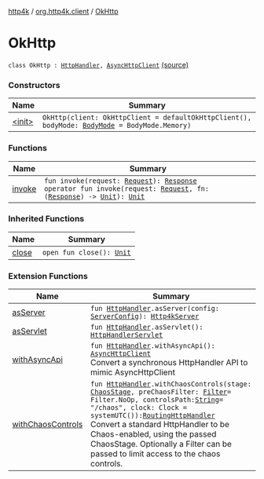 [http4k](../../index.md) / [org.http4k.client](../index.md) / [OkHttp](./index.md)

# OkHttp

`class OkHttp : `[`HttpHandler`](../../org.http4k.core/-http-handler.md)`, `[`AsyncHttpClient`](../-async-http-client/index.md) [(source)](https://github.com/http4k/http4k/blob/master/http4k-client-okhttp/src/main/kotlin/org/http4k/client/OkHttp.kt#L22)

### Constructors

| Name | Summary |
|---|---|
| [&lt;init&gt;](-init-.md) | `OkHttp(client: OkHttpClient = defaultOkHttpClient(), bodyMode: `[`BodyMode`](../../org.http4k.core/-body-mode/index.md)` = BodyMode.Memory)` |

### Functions

| Name | Summary |
|---|---|
| [invoke](invoke.md) | `fun invoke(request: `[`Request`](../../org.http4k.core/-request/index.md)`): `[`Response`](../../org.http4k.core/-response/index.md)<br>`operator fun invoke(request: `[`Request`](../../org.http4k.core/-request/index.md)`, fn: (`[`Response`](../../org.http4k.core/-response/index.md)`) -> `[`Unit`](https://kotlinlang.org/api/latest/jvm/stdlib/kotlin/-unit/index.html)`): `[`Unit`](https://kotlinlang.org/api/latest/jvm/stdlib/kotlin/-unit/index.html) |

### Inherited Functions

| Name | Summary |
|---|---|
| [close](../-async-http-client/close.md) | `open fun close(): `[`Unit`](https://kotlinlang.org/api/latest/jvm/stdlib/kotlin/-unit/index.html) |

### Extension Functions

| Name | Summary |
|---|---|
| [asServer](../../org.http4k.server/kotlin.-function1/as-server.md) | `fun `[`HttpHandler`](../../org.http4k.core/-http-handler.md)`.asServer(config: `[`ServerConfig`](../../org.http4k.server/-server-config/index.md)`): `[`Http4kServer`](../../org.http4k.server/-http4k-server/index.md) |
| [asServlet](../../org.http4k.servlet/kotlin.-function1/as-servlet.md) | `fun `[`HttpHandler`](../../org.http4k.core/-http-handler.md)`.asServlet(): `[`HttpHandlerServlet`](../../org.http4k.servlet/-http-handler-servlet/index.md) |
| [withAsyncApi](../kotlin.-function1/with-async-api.md) | `fun `[`HttpHandler`](../../org.http4k.core/-http-handler.md)`.withAsyncApi(): `[`AsyncHttpClient`](../-async-http-client/index.md)<br>Convert a synchronous HttpHandler API to mimic AsyncHttpClient |
| [withChaosControls](../../org.http4k.chaos/kotlin.-function1/with-chaos-controls.md) | `fun `[`HttpHandler`](../../org.http4k.core/-http-handler.md)`.withChaosControls(stage: `[`ChaosStage`](../../org.http4k.chaos/-chaos-stage/index.md)`, preChaosFilter: `[`Filter`](../../org.http4k.core/-filter/index.md)` = Filter.NoOp, controlsPath: `[`String`](https://kotlinlang.org/api/latest/jvm/stdlib/kotlin/-string/index.html)` = "/chaos", clock: Clock = systemUTC()): `[`RoutingHttpHandler`](../../org.http4k.routing/-routing-http-handler/index.md)<br>Convert a standard HttpHandler to be Chaos-enabled, using the passed ChaosStage. Optionally a Filter can be passed to limit access to the chaos controls. |
